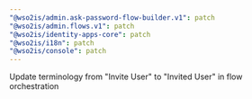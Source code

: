 ```yaml
---
"@wso2is/admin.ask-password-flow-builder.v1": patch
"@wso2is/admin.flows.v1": patch
"@wso2is/identity-apps-core": patch
"@wso2is/i18n": patch
"@wso2is/console": patch
---
```


Update terminology from "Invite User" to "Invited User" in flow orchestration
